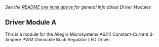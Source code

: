 <!--
SPDX-FileCopyrightText: 2024 Lena Schimmel <mail@lenaschimmel.de>
SPDX-License-Identifier: CC-BY-SA-4.0

[besteLampe!](https://lenaschimmel.de/besteLampe!) © 2024 by [Lena Schimmel](mailto:mail@lenaschimmel.de) is licensed under [CC BY-SA 4.0](http://creativecommons.org/licenses/by-sa/4.0/?ref=chooser-v1)
-->

_See the [README one level above](../README.md) for general info about Driver Modules_

## Driver Module A
This is a module for the Allegro Microsystems A6211 Constant-Current 3-Ampere PWM Dimmable Buck Regulator LED Driver.